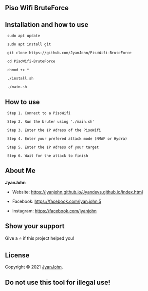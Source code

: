 ###
## __Piso Wifi BruteForce__
###

###
###
## __Installation and how to use__

```
 sudo apt update
```
```
 sudo apt install git
```
```
 git clone https://github.com/JyanJohn/PisoWifi-BruteForce
```
```
 cd PisoWifi-BruteForce
```
```
 chmod +x *
```
```
 ./install.sh
```
```
 ./main.sh
```
###
###
## __How to use__
```
 Step 1. Connect to a PisoWifi
```
```
 Step 2. Run the bruter using './main.sh'
```
```
 Step 3. Enter the IP Adress of the PisoWifi
```
```
 Step 4. Enter your prefered attack mode (NMAP or Hydra)
```
```
 Step 5. Enter the IP Adress of your target
```
```
 Step 6. Wait for the attack to finish
```
## About Me
**JyanJohn**
* Website: https://jyanjohn.github.io/Jyandevs.github.io/index.html

* Facebook: https://facebook.com/jyan.john.5

* Instagram: https://facebook.com/jyanjohn

## Show your support

Give a ⭐️ if this project helped you!
##  License

Copyright © 2021 [JyanJohn](https://github.com/jyanjohn).

## Do not use this tool for illegal use!
